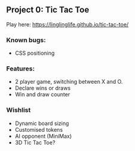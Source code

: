 ## Project 0: Tic Tac Toe

Play here: https://linglinglife.github.io/tic-tac-toe/

### Known bugs:
* CSS positioning

### Features:
* 2 player game, switching between X and O.
* Declare wins or draws
* Win and draw counter

### Wishlist
* Dynamic board sizing
* Customised tokens
* AI opponent (MiniMax)
* 3D Tic Tac Toe?

